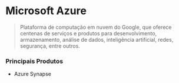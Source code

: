 # Microsoft Azure
> Plataforma de computação em nuvem do Google, que oferece centenas de serviços e produtos para desenvolvimento, armazenamento, análise de dados, inteligência artificial, redes, segurança, entre outros.

### Principais Produtos 
- Azure Synapse
